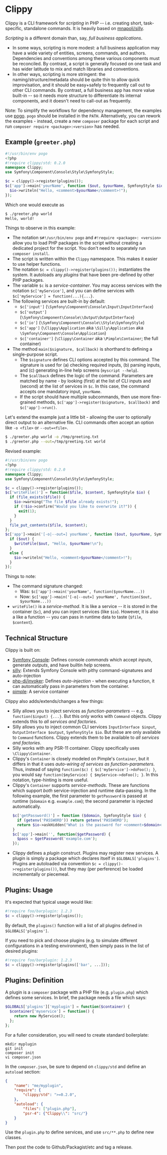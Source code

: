 # Clippy

Clippy is a CLI framework for *scripting*  in PHP -- i.e. creating short, task-specific, standalone commands. It is heavily based on [mnapoli/silly](https://github.com/mnapoli/silly/).

*Scripting* is a different domain than, say, *full business applications*.

* In some ways, scripting is more modest: a full business application may have a wide variety of entities, screens, commands, and authors.  Dependencies and conventions among these various components must be reconciled.  By contrast, a script is generally focused on one task and has wider latitude to mix and match libraries and conventions.
* In other ways, scripting is more stringent: the naming/structure/metadata should be quite thin to allow quick improvisation, and it should be easy+safely to frequently call out to other CLI commands.  By contrast, a full business app has more value built-in -- so it needs more structure to differentiate its internal components, and it doesn't need to call-out as frequently.

Note: To simplify the workflows for dependency management, the examples use [pogo](http://github.com/totten/pogo).  `pogo` should be installed in the `PATH`.
Alternatively, you can rework the examples - instead, create a new `composer` package for each script and run `composer require <package>:<version>` has needed.

## Example (`greeter.php`)

```php
#!/usr/bin/env pogo
<?php
#!require clippy/std: 0.2.0
namespace Clippy;
use Symfony\Component\Console\Style\SymfonyStyle;

$c = clippy()->register(plugins());
$c['app']->main('yourName', function ($out, $yourName, SymfonyStyle $io) {
  $io->writeln("Hello, <comment>$yourName</comment>!");
});
```

Which one would execute as

```bash
$ ./greeter.php world
Hello, world!
```

Things to observe in this example:

* The notation s`#!/usr/bin/env pogo` and `#!require <package>: <version>` allow you to load PHP packages in the script without creating a dedicated project for the script. You don't need to separately run `composer install`.
* The script is written within the `Clippy` namespace. This makes it easier to use helper functions.
* The notation `$c = clippy()->register(plugins());` instantiates the system. It autoloads any *plugins* that have been pre-defined by other PHP packages.
* The variable `$c` is a *service-container*. You may access services with the notation `$c['myService']`, and you can define services with `$c['myService'] = function(...){...}`.
* The following services are built-in by default:
    * `$c['input']` (`\Symfony\Component\Console\Input\InputInterface`)
    * `$c['output']` (`\Symfony\Component\Console\\Output\OutputInterface`)
    * `$c['io']` (`\Symfony\Component\Console\\Style\SymfonyStyle`)
    * `$c['app']` (`\Clippy\Application` aka `\Silly\Application` aka `\Symfony\Component\Console\Application`)
    * `$c['container']` (`\Clippy\Container` aka `\Pimple\Container`; the full container)
* The method `main($signature, $callback)`  is shorthand to defining a single-purpose script. 
    * The `$signature` defines CLI options accepted by this command. The signature is used for (a) checking required inputs, (b) parsing inputs, and (c) generating in-line help screens (`myscript --help`).
    * The `$callback` defines the logic of the command. Parameters are matched by name - by looking (first) at the list of CLI inputs and (second) at the list of services in `$c`. In this case, the command accepts one mandatory input, `yourName`.
    * If the script should have multiple subcommands, then use more fine-grained methods, `$c['app']->register($signature, $callback)` and `$c['app']->run()`.

Let's extend the example just a little bit - allowing the user to optionally direct output to an alternative file. CLI commands often accept an option like `-o <file>` or `--out=<file>`.

```bash
$ ./greeter.php world -o /tmp/greeting.txt
$ ./greeter.php --out=/tmp/greeting.txt world
```

Revised example:

```php
#!/usr/bin/env pogo
<?php
#!require clippy/std: 0.2.0
namespace Clippy;
use Symfony\Component\Console\Style\SymfonyStyle;

$c = clippy()->register(plugins());
$c['writeFile()'] = function($file, $content, SymfonyStyle $io) {
  if (file_exists($file)) {
    $io->warning("The file $file already exists!");
    if (!$io->confirm("Would you like to overwrite it?")) {
      exit(1);
    }
  }
  file_put_contents($file, $content);
};
$c['app']->main('[-o|--out=] yourName', function ($out, $yourName, SymfonyStyle $io, $writeFile) {
  if ($out) {
    $writeFile($out, "Hello, $yourName!\n");
  }
  else {
    $io->writeln("Hello, <comment>$yourName</comment>!");
  }
});
```

Things to note:

* The command signature changed:
    * Was: `$c['app']->main('yourName', function($yourName...))`
    * Now: `$c['app']->main('[-o|--out=] yourName', function($out, $yourName...))`
* `writeFile()` is a *service-method*. It is like a service -- it is stored in the container (`$c`), and you can inject services (like `$io`). However, it is also a like a function -- you can pass in runtime data to taste (`$file`, `$content`).

## Technical Structure

Clippy is built on:

* [Symfony Console](https://symfony.com/doc/current/components/console.html): Defines console *commands* which accept *inputs*, generate *outputs*, and have builtin *help* screens.
* [silly](https://github.com/mnapoli/silly/): Extends Symfony Console with pithy command-signatures and auto-injection
* [php-di/invoker](https://github.com/PHP-DI/Invoker): Defines *auto-injection* - when executing a function, it can automatically pass in parameters from the container.
* [pimple](https://pimple.symfony.com/): A service container

Clippy also adds/extends/changes a few things:

* Silly allows you to inject services as *function-parameters* -- e.g. `function($input) {...}`. But this only works with `Command` objects. Clippy extends this to *all services and factories*.
* Silly allows you to inject common CLI services `InputInterface $input`, `OutputInterface $output`, `SymfonyStyle $io`. But these are only available to `Command` functions. Clippy extends them to be available to *all services and factories*.
* Silly works with any PSR-11 container. Clippy specifically uses `\Clippy\Container`.
* Clippy's `Container` is closely modeled on Pimple's `Container`, but it differs in that it uses *auto-wiring of services as function-parameters*. Thus, instead of saying `function($c) { $c['myService']->doFoo(); }`, you would say `function($myService) { $myService->doFoo(); }`. In this notation, type-hinting is more useful.
* Clippy's `Container` supports *service-methods*. These are functions which support *both* service-injection and runtime data-passing. In the following example, the first parameter to `getPassword` is passed at runtime (`$domain` e.g. `example.com`); the second parameter is injected automatically.
   ```php
   $c['getPassword()'] = function ($domain, SymfonyStyle $io) {
     if (getenv('PASSWORD')) return getenv('PASSWORD');
     return $io->askHidden("What is the password for <comment>$domain</comment>?");
   }
   $c['app']->main('', function($getPassword) {
     $pass = $getPassword('example.com');
   });
   ```
* Clippy defines a *plugin* construct. Plugins may register new services. A plugin is simply a package which declares itself in `$GLOBALS['plugins']`. Plugins are autoloaded via convention `$c = clippy()->register(plugins())`, but they may (per perference) be loaded incrementally or piecemeal.

## Plugins: Usage

It's expected that typical usage would like:

```php
#!require foo/barplugin: 1.2.3
$c = clippy()->register(plugins());
```

By default, the `plugins()` function will a list of all plugins defined in `$GLOBALS['plugins']`.

If you need to pick and choose plugins (e.g.  to simulate different configurations in a testing environment), then simply pass in the list of desired plugins:

```php
#!require foo/barplugin: 1.2.3
$c = clippy()->register(plugins(['bar', ...]));
```

## Plugins: Definition

A plugin is a `composer` package with a PHP file (e.g. `plugin.php`) which defines some services. In
brief, the package needs a file which says:

```php
$GLOBALS['plugins']['myplugin'] = function($container) {
  $container['myservice'] = function() {
    return new MyService();
  };
};
```

For a fuller consideration, you will need to create standard boilerplate:

```
mkdir myplugin
git init
composer init
vi composer.json
```

In the `composer.json`, be sure to depend on `clippy/std` and
define an `autoload` section:

```json
{
    "name": "me/myplugin",
    "require": {
        "clippy/std": ">=0.2.0",
    },
    "autoload": {
        "files": ["plugin.php"],
        "psr-4": {"Clippy\\": "src/"}
    }
}
```

Use the `plugin.php` to define services, and use `src/**.php` to define new classes.

Then post the code to Github/Packagist/etc and tag a release.
